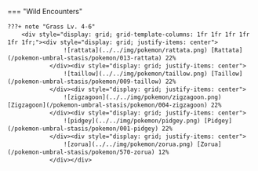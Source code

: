 

=== "Wild Encounters"


	???+ note "Grass Lv. 4-6"
		<div style="display: grid; grid-template-columns: 1fr 1fr 1fr 1fr 1fr 1fr;"><div style="display: grid; justify-items: center">
                    ![rattata](../../img/pokemon/rattata.png) [Rattata](/pokemon-umbral-stasis/pokemon/013-rattata) 22%
                </div><div style="display: grid; justify-items: center">
                    ![taillow](../../img/pokemon/taillow.png) [Taillow](/pokemon-umbral-stasis/pokemon/009-taillow) 22%
                </div><div style="display: grid; justify-items: center">
                    ![zigzagoon](../../img/pokemon/zigzagoon.png) [Zigzagoon](/pokemon-umbral-stasis/pokemon/004-zigzagoon) 22%
                </div><div style="display: grid; justify-items: center">
                    ![pidgey](../../img/pokemon/pidgey.png) [Pidgey](/pokemon-umbral-stasis/pokemon/001-pidgey) 22%
                </div><div style="display: grid; justify-items: center">
                    ![zorua](../../img/pokemon/zorua.png) [Zorua](/pokemon-umbral-stasis/pokemon/570-zorua) 12%
                </div></div>




